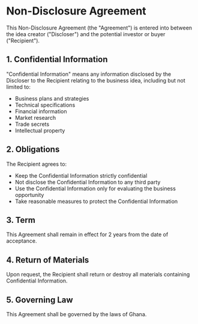 # Non-Disclosure Agreement

This Non-Disclosure Agreement (the "Agreement") is entered into between the idea creator ("Discloser") and the potential investor or buyer ("Recipient").

## 1. Confidential Information

"Confidential Information" means any information disclosed by the Discloser to the Recipient relating to the business idea, including but not limited to:
- Business plans and strategies
- Technical specifications
- Financial information
- Market research
- Trade secrets
- Intellectual property

## 2. Obligations

The Recipient agrees to:
- Keep the Confidential Information strictly confidential
- Not disclose the Confidential Information to any third party
- Use the Confidential Information only for evaluating the business opportunity
- Take reasonable measures to protect the Confidential Information

## 3. Term

This Agreement shall remain in effect for 2 years from the date of acceptance.

## 4. Return of Materials

Upon request, the Recipient shall return or destroy all materials containing Confidential Information.

## 5. Governing Law

This Agreement shall be governed by the laws of Ghana.